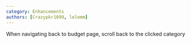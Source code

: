```yaml
---
category: Enhancements
authors: [Crazypkr1099, lelemm]
---
```


When navigating back to budget page, scroll back to the clicked category
